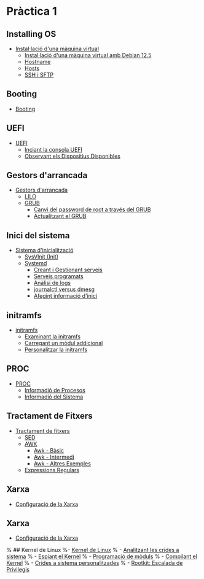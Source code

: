 
# Pràctica 1
## Installing OS

- [Instal·lació d'una màquina virtual](./Install/main.md)
  - [Instal·lació d'una màquina virtual amb Debian 12.5](./Install/debian.md)
  - [Hostname](./Install/hostname.md)
  - [Hosts](./Install/hosts.md)
  - [SSH i SFTP](./Install/ssh-sftp.md)

## Booting
- [Booting](./Booting/main.md)

## UEFI
- [UEFI](./Booting/uefi.md)
   - [Inciant la consola UEFI](./Booting/uefi/inciant.md)
   - [Observant els Dispositius Disponibles](./Booting/uefi/observant.md)

 ## Gestors d'arrancada
- [Gestors d'arrancada](./Booting/GestorsArrancada.md)
   - [LILO](./Booting/lilo.md)
   - [GRUB](./Booting/grub/modificacio.md) 
      - [Canvi del password de root a través del GRUB](./Booting/grub/acces.md)
      - [Actualitzant el GRUB](./Booting/grub/actualitzant.md)

 ## Inici del sistema 
 - [Sistema d'inicialització](./Booting/IniciServeis.md)
    - [SysVInit (Init)](./Booting/Init.md)
    - [Systemd](./Booting/systemd/analitzant.md)
       - [Creant i Gestionant serveis](./Booting/systemd/servei.md)
       - [Serveis programats](./Booting/systemd/programats.md)
       - [Anàlisi de logs](./Booting/systemd/logs.md)
       - [journalctl versus dmesg](./Booting/systemd/journalctl-dmesg.md)    
       - [Afegint informació d'inici](./Booting/systemd/inici.md)
       
 ## initramfs 
 - [initramfs](./Booting/initramfs.md)
    - [Examinant la initramfs](./Booting/initramfs/examinant.md)
    - [Carregant un mòdul addicional](./Booting/initramfs/carregant.md)
    - [Personalitzar la initramfs](./Booting/initramfs/personalitzar.md)
    
 
## PROC
 - [PROC](./PROC/PROC.md)
 	- [Informadió de Procesos](./PROC/PROC-Info-Processos.md)
 	- [Informadió del Sistema](./PROC/PROC-Info-Sistema.md)
    
## Tractament de Fitxers
 - [Tractament de fitxers](./TF.md)
 	- [SED](./SED/sed.md)
	- [AWK](./AWK/awk.md)
		- [Awk - Bàsic](./AWK/awk-basic.md)
		- [Awk - Intermedi](./AWK/awk-intermediate.md)
		- [Awk - Altres Exemples](./AWK/awk-altres-exemples.md)
	- [Expressions Regulars](./ExpressionsRegulars/ExpressionsRegulars.md)

## Xarxa
 - [Configuració de la Xarxa](./Xarxa.md)
    
## Xarxa
 - [Configuració de la Xarxa](./Xarxa.md)


% ## Kernel de Linux
%- [Kernel de Linux](./Kernel/main.md)
%  - [Analitzant les crides a sistema](./Kernel/syscalls.md)
%  - [Espiant el Kernel](./Kernel/kernel-spy.md)
% - [Programació de mòduls](./Kernel/modules.md)
%  - [Compilant el Kernel](./Kernel/kernel.md)
%  - [Crides a sistema personalitzades](./Kernel/add-syscalls.md)
%  - [Rootkit: Escalada de Privilegis](./Kernel/rootkit.md)
  